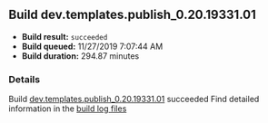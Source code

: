 ## Build dev.templates.publish_0.20.19331.01
- **Build result:** `succeeded`
- **Build queued:** 11/27/2019 7:07:44 AM
- **Build duration:** 294.87 minutes
### Details
Build [dev.templates.publish_0.20.19331.01](https://winappstudio.visualstudio.com/web/build.aspx?pcguid=a4ef43be-68ce-4195-a619-079b4d9834c2&builduri=vstfs%3a%2f%2f%2fBuild%2fBuild%2f32052) succeeded
Find detailed information in the [build log files]()

